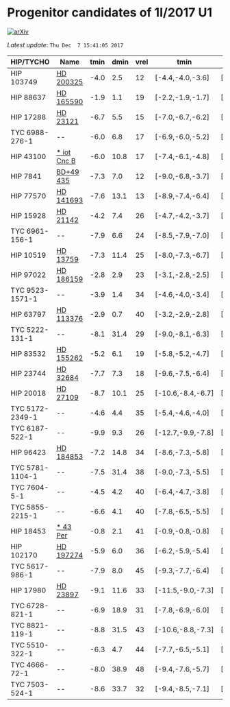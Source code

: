 # Progenitor candidates of 1I/2017 U1

[![arXiv](http://img.shields.io/badge/arXiv-1711.09397-orange.svg?style=flat)](http://arxiv.org/abs/1711.09397)

_Latest update_: ``Thu Dec  7 15:41:05 2017``

|HIP/TYCHO|Name|tmin|dmin|vrel|tmin|dmin|vrel|Ppos|Pvmed|Pdist|Pprob|
|--|--|--|--|--|--|--|--|--|--|--|--|
|  HIP 103749 |  [HD 200325](http://simbad.u-strasbg.fr/simbad/sim-id?Ident=HD%20200325) | -4.0 | 2.5 | 12 | [-4.4,-4.0,-3.6] | [0.8,2.7,6.5] | [11,12,13] | -3.6 | -2.5 | -4.1 | -7.7 |
|  HIP 88637 |  [HD 165590](http://simbad.u-strasbg.fr/simbad/sim-id?Ident=HD%20165590) | -1.9 | 1.1 | 19 | [-2.2,-1.9,-1.7] | [0.6,1.2,3.0] | [16,19,20] | -4.4 | -3.3 | -3.8 | -8.2 |
|  HIP 17288 |  [HD 23121](http://simbad.u-strasbg.fr/simbad/sim-id?Ident=HD%2023121) | -6.7 | 5.5 | 15 | [-7.0,-6.7,-6.2] | [2.1,5.9,12.1] | [15,15,16] | -4.6 | -2.9 | -4.6 | -9.3 |
|  TYC 6988-276-1 |  -- | -6.0 | 6.8 | 17 | [-6.9,-6.0,-5.2] | [2.2,8.3,31.3] | [15,17,20] | -4.9 | -2.9 | -4.7 | -9.5 |
|  HIP 43100 |  [* iot Cnc B](http://simbad.u-strasbg.fr/simbad/sim-id?Ident=*%20iot%20Cnc%20B) | -6.0 | 10.8 | 17 | [-7.4,-6.1,-4.8] | [3.0,10.9,23.1] | [14,16,18] | -5.3 | -3.4 | -4.6 | -10.0 |
|  HIP 7841 |  [BD+49 435](http://simbad.u-strasbg.fr/simbad/sim-id?Ident=BD+49%20435) | -7.3 | 7.0 | 12 | [-9.0,-6.8,-3.7] | [6.4,21.9,65.5] | [9,12,17] | -5.6 | -1.9 | -4.6 | -10.1 |
|  HIP 77570 |  [HD 141693](http://simbad.u-strasbg.fr/simbad/sim-id?Ident=HD%20141693) | -7.6 | 13.1 | 13 | [-8.9,-7.4,-6.4] | [6.5,13.6,31.5] | [11,13,17] | -5.7 | -2.6 | -4.6 | -10.4 |
|  HIP 15928 |  [HD 21142](http://simbad.u-strasbg.fr/simbad/sim-id?Ident=HD%2021142) | -4.2 | 7.4 | 26 | [-4.7,-4.2,-3.7] | [1.9,8.8,15.1] | [23,25,28] | -6.4 | -3.9 | -4.6 | -11.2 |
|  TYC 6961-156-1 |  -- | -7.9 | 6.6 | 24 | [-8.5,-7.9,-7.0] | [3.4,13.1,37.4] | [23,24,25] | -6.5 | -4.1 | -5.2 | -11.7 |
|  HIP 10519 |  [HD 13759](http://simbad.u-strasbg.fr/simbad/sim-id?Ident=HD%2013759) | -7.3 | 11.4 | 25 | [-8.0,-7.3,-6.7] | [4.0,9.3,28.0] | [23,25,26] | -6.8 | -4.2 | -5.1 | -12.0 |
|  HIP 97022 |  [HD 186159](http://simbad.u-strasbg.fr/simbad/sim-id?Ident=HD%20186159) | -2.8 | 2.9 | 23 | [-3.1,-2.8,-2.5] | [2.1,4.0,6.6] | [22,24,25] | -7.0 | -3.9 | -4.3 | -11.3 |
|  TYC 9523-1571-1 |  -- | -3.9 | 1.4 | 34 | [-4.6,-4.0,-3.4] | [1.2,3.3,9.0] | [30,34,38] | -7.0 | -4.6 | -4.9 | -11.9 |
|  HIP 63797 |  [HD 113376](http://simbad.u-strasbg.fr/simbad/sim-id?Ident=HD%20113376) | -2.9 | 0.7 | 40 | [-3.2,-2.9,-2.8] | [0.4,1.4,4.1] | [38,40,43] | -7.1 | -6.3 | -4.8 | -11.9 |
|  TYC 5222-131-1 |  -- | -8.1 | 31.4 | 29 | [-9.0,-8.1,-6.3] | [3.6,30.9,164.6] | [26,29,36] | -7.2 | -5.0 | -5.5 | -12.5 |
|  HIP 83532 |  [HD 155262](http://simbad.u-strasbg.fr/simbad/sim-id?Ident=HD%20155262) | -5.2 | 6.1 | 19 | [-5.8,-5.2,-4.7] | [4.0,6.1,8.4] | [17,19,21] | -7.2 | -3.6 | -4.6 | -11.9 |
|  HIP 23744 |  [HD 32684](http://simbad.u-strasbg.fr/simbad/sim-id?Ident=HD%2032684) | -7.7 | 7.3 | 18 | [-9.6,-7.5,-6.4] | [6.1,8.7,17.9] | [14,18,22] | -7.9 | -3.3 | -5.0 | -12.9 |
|  HIP 20018 |  [HD 27109](http://simbad.u-strasbg.fr/simbad/sim-id?Ident=HD%2027109) | -8.7 | 10.1 | 25 | [-10.6,-8.4,-6.7] | [7.0,28.0,156.9] | [24,25,28] | -8.1 | -4.1 | -5.3 | -13.4 |
|  TYC 5172-2349-1 |  -- | -4.6 | 4.4 | 35 | [-5.4,-4.6,-4.0] | [2.7,8.1,17.5] | [32,35,38] | -8.1 | -5.9 | -5.1 | -13.2 |
|  TYC 6187-522-1 |  -- | -9.9 | 9.3 | 26 | [-12.7,-9.9,-7.8] | [6.6,21.0,49.1] | [21,27,31] | -8.1 | -5.3 | -5.6 | -13.6 |
|  HIP 96423 |  [HD 184853](http://simbad.u-strasbg.fr/simbad/sim-id?Ident=HD%20184853) | -7.2 | 14.8 | 34 | [-8.6,-7.3,-5.8] | [3.8,15.2,48.5] | [31,34,37] | -8.4 | -5.5 | -5.4 | -13.7 |
|  TYC 5781-1104-1 |  -- | -7.5 | 31.4 | 38 | [-9.0,-7.3,-5.5] | [5.8,28.9,284.8] | [36,38,48] | -8.4 | -6.2 | -5.5 | -13.8 |
|  TYC 7604-5-1 |  -- | -4.5 | 4.2 | 40 | [-6.4,-4.7,-3.8] | [2.3,5.5,8.7] | [29,40,48] | -8.5 | -6.1 | -5.2 | -13.6 |
|  TYC 5855-2215-1 |  -- | -6.6 | 4.1 | 40 | [-7.8,-6.5,-5.5] | [3.4,21.4,70.4] | [39,41,43] | -8.8 | -6.3 | -5.3 | -14.3 |
|  HIP 18453 |  [* 43 Per](http://simbad.u-strasbg.fr/simbad/sim-id?Ident=*%2043%20Per) | -0.8 | 2.1 | 41 | [-0.9,-0.8,-0.8] | [0.7,2.1,3.8] | [41,41,42] | -8.8 | -6.5 | -3.7 | -12.7 |
|  HIP 102170 |  [HD 197274](http://simbad.u-strasbg.fr/simbad/sim-id?Ident=HD%20197274) | -5.9 | 6.0 | 36 | [-6.2,-5.9,-5.4] | [3.9,6.3,11.0] | [35,36,36] | -8.9 | -5.8 | -5.3 | -14.2 |
|  TYC 5617-986-1 |  -- | -7.9 | 8.0 | 45 | [-9.3,-7.7,-6.4] | [6.1,19.6,69.0] | [41,46,51] | -9.1 | -7.2 | -5.7 | -14.8 |
|  HIP 17980 |  [HD 23897](http://simbad.u-strasbg.fr/simbad/sim-id?Ident=HD%2023897) | -9.1 | 11.6 | 33 | [-11.5,-9.0,-7.3] | [6.6,20.5,71.9] | [31,33,36] | -9.2 | -5.4 | -5.6 | -14.9 |
|  TYC 6728-821-1 |  -- | -6.9 | 18.9 | 31 | [-7.8,-6.9,-6.0] | [8.4,20.2,34.4] | [29,32,34] | -9.3 | -5.1 | -5.3 | -14.7 |
|  TYC 8821-119-1 |  -- | -8.8 | 31.5 | 43 | [-10.6,-8.8,-7.3] | [4.3,33.2,208.8] | [37,43,52] | -9.4 | -6.8 | -5.8 | -15.0 |
|  TYC 5510-322-1 |  -- | -6.3 | 4.7 | 44 | [-7.7,-6.5,-5.1] | [4.1,26.5,117.9] | [41,45,50] | -9.6 | -7.1 | -5.7 | -15.1 |
|  TYC 4666-72-1 |  -- | -8.0 | 38.9 | 48 | [-9.4,-7.6,-5.7] | [7.4,53.4,617.9] | [45,48,79] | -9.6 | -8.0 | -5.9 | -15.3 |
|  TYC 7503-524-1 |  -- | -8.6 | 33.7 | 32 | [-9.4,-8.5,-7.1] | [12.7,34.5,129.1] | [28,32,36] | -9.8 | -5.8 | -5.5 | -15.2 |
